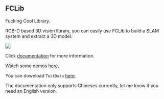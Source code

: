 ## FCLib

Fucking Cool Library. 

RGB-D based 3D vision library, you can easily use FCLib to build a SLAM system and extract a 3D model.

![](https://wlsdzyzl.top/FCLib.github.io/img/index.gif)

Click [documentation](http://wlsdzyzl.top/FCLib.github.io/) for more information.

Watch some demos [here](http://wlsdzyzl.top/FCLib.github.io/examples).

You can download `TestData` [here](https://cloud.tsinghua.edu.cn/f/a2372da684f14330af21/?dl=1). 

The documentation only supports Chineses currently, let me know if you need an English version.